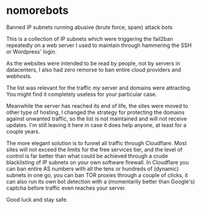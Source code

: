 # nomorebots
Banned IP subnets running abusive (brute force, spam) attack bots

This is a collection of IP subnets which were triggering the fail2ban repeatedly
on a web server I used to maintain through hammering the SSH or Wordpress' login.

As the websites were intended to be read by people, not by servers in datacenters,
I also had zero remorse to ban entire cloud providers and webhosts.

The list was relevant for the traffic *my* server and domains were attracting. You
might find it completely useless for your particular case.

Meanwhile the server has reached its end of life, the sites were moved to other
type of hosting, I changed the strategy for protecting the domains against
unwanted traffic, so the list is not maintained and will not receive updates.
I'm still leaving it here in case it does help anyone, at least for a couple years.

The more elegant solution is to funnel all traffic through Cloudflare. Most sites
will not exceed the limits for the free services tier, and the level of control
is far better than what could be achieved through a crude blacklisting of IP
subnets on your own software firewall. In Cloudflare you can ban entire AS numbers
with all the tens or hundreds of (dynamic) subnets in one go, you can ban TOR
proxies through a couple of clicks, it can also run its own bot detection with a
(momentarily better than Google's) captcha before traffic even reaches your server.

Good luck and stay safe.

